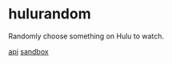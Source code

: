 hulurandom
==========

Randomly choose something on Hulu to watch.

[api](https://github.com/adammagana/hulu-php-library)
[sandbox](http://adammagana.com/hulu/)
